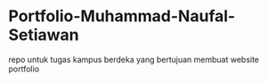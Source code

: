 # Portfolio-Muhammad-Naufal-Setiawan
repo untuk tugas kampus berdeka yang bertujuan membuat website portfolio
